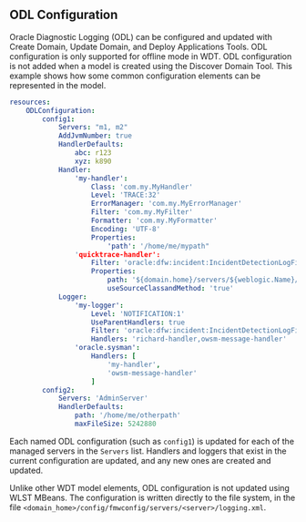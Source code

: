 ## ODL Configuration

Oracle Diagnostic Logging (ODL) can be configured and updated with Create Domain, Update Domain, and Deploy Applications Tools. ODL configuration is only supported for offline mode in WDT. ODL configuration is not added when a model is created using the Discover Domain Tool. This example shows how some common configuration elements can be represented in the model.

```yaml
resources:
    ODLConfiguration:
        config1:
            Servers: "m1, m2"
            AddJvmNumber: true
            HandlerDefaults:
                abc: r123
                xyz: k890
            Handler:
                'my-handler':
                    Class: 'com.my.MyHandler'
                    Level: 'TRACE:32'
                    ErrorManager: 'com.my.MyErrorManager'
                    Filter: 'com.my.MyFilter'
                    Formatter: 'com.my.MyFormatter'
                    Encoding: 'UTF-8'
                    Properties:
                        'path': '/home/me/mypath"
                'quicktrace-handler':
                    Filter: 'oracle:dfw:incident:IncidentDetectionLogFilter'
                    Properties:
                        path: '${domain.home}/servers/${weblogic.Name}/logs/${weblogic.Name}-myhistory.log'
                        useSourceClassandMethod: 'true'
            Logger:
                'my-logger':
                    Level: 'NOTIFICATION:1'
                    UseParentHandlers: true
                    Filter: 'oracle:dfw:incident:IncidentDetectionLogFilter'
                    Handlers: 'richard-handler,owsm-message-handler'
                'oracle.sysman':
                    Handlers: [
                        'my-handler',
                        'owsm-message-handler'
                    ]
        config2:
            Servers: 'AdminServer'
            HandlerDefaults:
                path: '/home/me/otherpath'
                maxFileSize: 5242880
```

Each named ODL configuration (such as `config1`) is updated for each of the managed servers in the `Servers` list. Handlers and loggers that exist in the current configuration are updated, and any new ones are created and updated.

Unlike other WDT model elements, ODL configuration is not updated using WLST MBeans. The configuration is written directly to the file system, in the file `<domain_home>/config/fmwconfig/servers/<server>/logging.xml`.  
